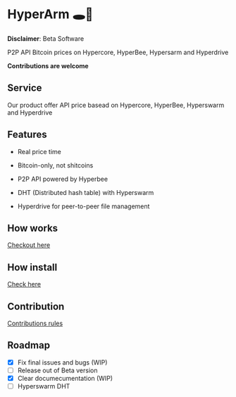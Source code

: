 # HyperArm 🕳️🥊

**Disclaimer**: Beta Software

 P2P API Bitcoin prices on Hypercore, HyperBee, Hypersarm and Hyperdrive

**Contributions are welcome**
 
## Service

Our product offer API price basead on Hypercore, HyperBee, Hyperswarm and Hyperdrive

## Features

- Real price time

- Bitcoin-only, not shitcoins

- P2P API powered by Hyperbee

- DHT (Distributed hash table) with Hyperswarm

- Hyperdrive for peer-to-peer file management

## How works

[Checkout here](https://github.com/AreaLayer/HyperArm/blob/main/src/hyperarm_logo_readme.png)

## How install

[Check here](https://github.com/AreaLayer/HyperArm/blob/main/docs/run.md)

## Contribution

[Contributions rules](https://github.com/AreaLayer/HyperArm/blob/main/CONTRIBUTING.md)

## Roadmap

- [x] Fix final issues and bugs (WIP)
- [ ] Release out of Beta version
- [x] Clear documecumentation (WIP)
- [ ] Hyperswarm DHT
